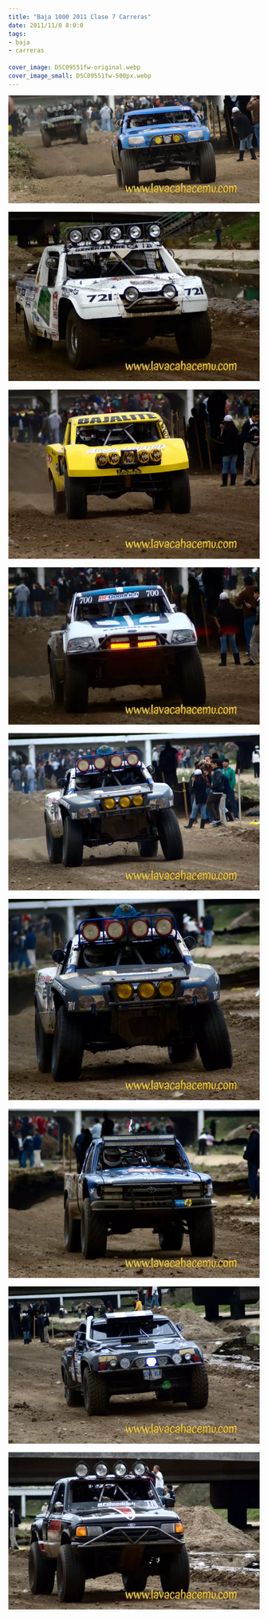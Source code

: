 ```yaml
---
title: "Baja 1000 2011 Clase 7 Carreras"
date: 2011/11/0 8:0:0
tags: 
- baja
- carreras

cover_image: DSC09551fw-original.webp
cover_image_small: DSC09551fw-500px.webp
---
```

[![](DSC09551fw-800px.webp)](DSC09551fw-original.webp)

  

[![](DSC09557fw-800px.webp)](DSC09557fw-original.webp)

  

[![](DSC09562fw-800px.webp)](DSC09562fw-original.webp)

  

[![](DSC09567fw-800px.webp)](DSC09567fw-original.webp)

  

[![](DSC09573fw-800px.webp)](DSC09573fw-original.webp)

  

[![](DSC09574fw-800px.webp)](DSC09574fw-original.webp)

  

[![](DSC09601fw-800px.webp)](DSC09601fw-original.webp)

  

[![](DSC09612fw-800px.webp)](DSC09612fw-original.webp)

  

[![](DSC09659fw-800px.webp)](DSC09659fw-original.webp)
